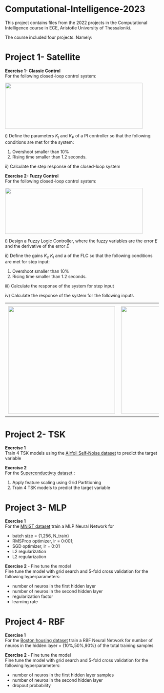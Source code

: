 # Computational-Intelligence-2023
This project contains files from the 2022 projects in the Computational Intelligence course in ECE, Aristotle University of Thessaloniki. 

The course included four projects. Namely: 

# Project 1- Satellite

**Exercise 1- Classic Control** \
For the following closed-loop control system:
<p>
<img src="https://user-images.githubusercontent.com/95578892/230614266-ad30d634-ebc9-4c22-9e2b-4d03383bdba8.png" width="450" height="150" />
</p>

i) Define the parameters $K_I$ and $K_P$ of a PI controller so that the following conditions are met for the system: 
  1. Overshoot smaller than 10% 
  2. Rising time smaller than 1.2 seconds. 
  
ii) Calculate the step response of the closed-loop system 

**Exercise 2- Fuzzy Control**\
For the following closed-loop control system:

<p>
<img src="https://user-images.githubusercontent.com/95578892/230615307-603e14a1-8efa-49f5-93b6-08dec34ac9a4.png" width="450" height="150" />
</p>

i) Design a Fuzzy Logic Controller, where the fuzzy variables are the error $E$ and the derivative of the error $\dot{E}$

ii) Define the gains $K_e$  $K_I$ and a of the FLC so that the following conditions are met for step input:
  1. Overshoot smaller than 10% 
  2. Rising time smaller than 1.2 seconds. 

iii) Calculate the response of the system for step input 

iv) Calculate the response of the system for the following inputs
<div id="image-table">
    <table>
	    <tr>
    	    <td style="padding:10px">
        	    <img src="https://user-images.githubusercontent.com/95578892/230617618-036f4778-f39a-465e-aff3-2e116e774fd2.png" width="350"/>
      	    </td>
            <td style="padding:10px">
            	<img src="https://user-images.githubusercontent.com/95578892/230617662-2920b313-f077-4c24-bc74-f445c8cd35c7.png" width="350"/>
            </td>
        </tr>
    </table>
</div>

# Project 2- TSK

**Exercise 1** \
Train 4 TSK models using the [Airfoil
Self-Noise dataset](https://archive.ics.uci.edu/ml/datasets/airfoil+self-noise) to predict the target variable

**Exercise 2** \
For the [Superconductivty dataset](https://archive.ics.uci.edu/ml/datasets/superconductivty+data) :
1) Apply feature scaling using Grid Partitioning
2) Train 4 TSK models to predict the target variable

# Project 3- MLP

**Exercise 1** \
For the [MNIST dataset](http://yann.lecun.com/exdb/mnist/) train a MLP Neural Network for 
- batch size = {1,256, N_train}
- RMSProp optimizer, lr = 0:001;
- SGD optimizer, lr = 0:01
- L2 regularization
- L2 regularization

**Exercise 2** - Fine tune the model \
Fine tune the model with grid search and 5-fold cross validation for the following hyperparameters:
- number of neuros in the first hidden layer
- number of neuros in the second hidden layer
- regularization factor
- learning rate

# Project 4- RBF

**Exercise 1** \
For the [Boston housing dataset](https://www.cs.toronto.edu/~delve/data/boston/bostonDetail.html) train a RBF Neural Network for number of neuros in the hidden layer = {10%,50%,90%} of the total training samples

**Exercise 2** - Fine tune the model \
Fine tune the model with grid search and 5-fold cross validation for the following hyperparameters:
- number of neuros in the first hidden layer samples
- number of neuros in the second hidden layer
- dropout probability

